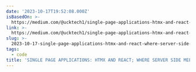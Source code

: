 ```yaml
---
date: '2023-10-17T19:52:08.000Z'
isBasedOn: >-
  https://medium.com/@ucktech1/single-page-applications-htmx-and-react-where-server-side-meets-front-end-8ac3c66995e0
link: >-
  https://medium.com/@ucktech1/single-page-applications-htmx-and-react-where-server-side-meets-front-end-8ac3c66995e0
slug: >-
  2023-10-17-single-page-applications-htmx-and-react-where-server-side-meets-front-end
tags:
  - code
title: 'SINGLE PAGE APPLICATIONS: HTMX AND REACT; WHERE SERVER SIDE MEETS FRONT-END'
---
```


